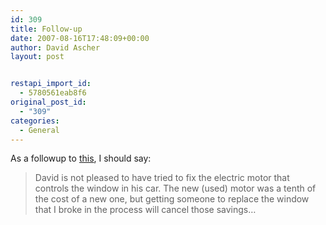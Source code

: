 ```yaml
---
id: 309
title: Follow-up
date: 2007-08-16T17:48:09+00:00
author: David Ascher
layout: post


restapi_import_id:
  - 5780561eab8f6
original_post_id:
  - "309"
categories:
  - General
---
```

As a followup to [this](http://ascher.ca/blog/2007/07/30/pleased/), I should say:

> David is not pleased to have tried to fix the electric motor that controls the window in his car. The new (used) motor was a tenth of the cost of a new one, but getting someone to replace the window that I broke in the process will cancel those savings&#8230;